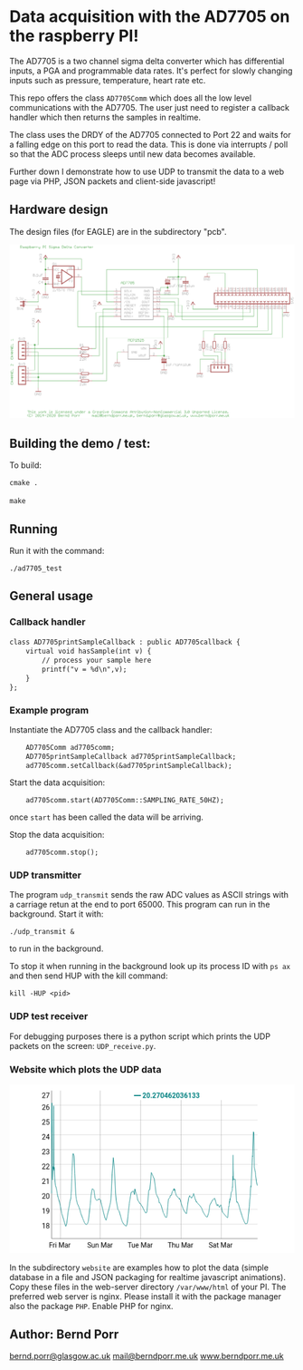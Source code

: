 # Data acquisition with the AD7705 on the raspberry PI!

The AD7705 is a two channel sigma delta converter which has
differential inputs, a PGA and programmable data rates. It's
perfect for slowly changing inputs such as pressure, temperature,
heart rate etc.

This repo offers the class `AD7705Comm` which does all the low level
communications with the AD7705. The user just need to register a
callback handler which then returns the samples in realtime.

The class uses the DRDY of the AD7705 connected to Port 22 and
waits for a falling edge on this port to read
the data. This is done via interrupts / poll
so that the ADC process sleeps until new data becomes
available.

Further down I demonstrate how to use UDP to transmit the data to a web
page via PHP, JSON packets and client-side javascript!

## Hardware design

The design files (for EAGLE) are in the subdirectory "pcb".

![alt tag](circuit.png)

## Building the demo / test:

To build:

    cmake .

    make

## Running

Run it with the command:

    ./ad7705_test

## General usage

### Callback handler

```
class AD7705printSampleCallback : public AD7705callback {
	virtual void hasSample(int v) {
		// process your sample here
		printf("v = %d\n",v);
	}
};
```

### Example program

Instantiate the AD7705 class and the callback handler:
```
	AD7705Comm ad7705comm;
	AD7705printSampleCallback ad7705printSampleCallback;
	ad7705comm.setCallback(&ad7705printSampleCallback);
```

Start the data acquisition:
```
	ad7705comm.start(AD7705Comm::SAMPLING_RATE_50HZ);
```
once `start` has been called the data will be arriving.

Stop the data acquisition:
```
	ad7705comm.stop();
```

### UDP transmitter

The program `udp_transmit` sends the raw ADC values as ASCII strings
with a carriage retun at the end to port 65000. This program can
run in the background. Start it with:

```
./udp_transmit &
```
to run in the background.

To stop it when running in the background look up its process ID with
`ps ax` and then send HUP with the kill command:

```
kill -HUP <pid>
```

### UDP test receiver

For debugging purposes there is a python script which prints
the UDP packets on the screen: `UDP_receive.py`.

### Website which plots the UDP data

![alt tag](website/screenshot.png)

In the subdirectory `website` are examples how to plot the data (simple database
in a file and JSON packaging for realtime javascript animations). Copy these
files in the web-server directory `/var/www/html` of your PI. The preferred
web server is nginx. Please install it with the package manager
also the package `PHP`. Enable PHP for nginx.

## Author: Bernd Porr

bernd.porr@glasgow.ac.uk
mail@berndporr.me.uk
www.berndporr.me.uk
